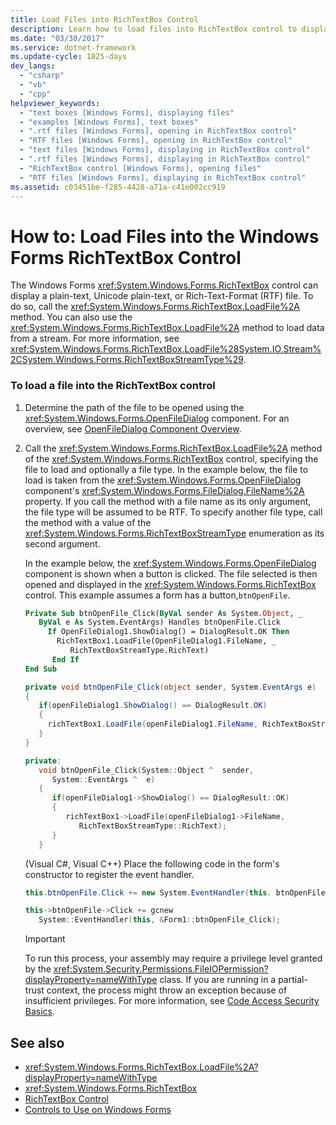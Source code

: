 ```yaml
---
title: Load Files into RichTextBox Control
description: Learn how to load files into RichTextBox control to display a plain-text, Unicode plain-text, or rich-text-format (RTF) file.
ms.date: "03/30/2017"
ms.service: dotnet-framework
ms.update-cycle: 1825-days
dev_langs:
  - "csharp"
  - "vb"
  - "cpp"
helpviewer_keywords:
  - "text boxes [Windows Forms], displaying files"
  - "examples [Windows Forms], text boxes"
  - ".rtf files [Windows Forms], opening in RichTextBox control"
  - "RTF files [Windows Forms], opening in RichTextBox control"
  - "text files [Windows Forms], displaying in RichTextBox control"
  - ".rtf files [Windows Forms], displaying in RichTextBox control"
  - "RichTextBox control [Windows Forms], opening files"
  - "RTF files [Windows Forms], displaying in RichTextBox control"
ms.assetid: c03451be-f285-4428-a71a-c41e002cc919
---
```

# How to: Load Files into the Windows Forms RichTextBox Control

The Windows Forms <xref:System.Windows.Forms.RichTextBox> control can display a plain-text, Unicode plain-text, or Rich-Text-Format (RTF) file. To do so, call the <xref:System.Windows.Forms.RichTextBox.LoadFile%2A> method. You can also use the <xref:System.Windows.Forms.RichTextBox.LoadFile%2A> method to load data from a stream. For more information, see <xref:System.Windows.Forms.RichTextBox.LoadFile%28System.IO.Stream%2CSystem.Windows.Forms.RichTextBoxStreamType%29>.

### To load a file into the RichTextBox control

1. Determine the path of the file to be opened using the <xref:System.Windows.Forms.OpenFileDialog> component. For an overview, see [OpenFileDialog Component Overview](openfiledialog-component-overview-windows-forms.md).

2. Call the <xref:System.Windows.Forms.RichTextBox.LoadFile%2A> method of the <xref:System.Windows.Forms.RichTextBox> control, specifying the file to load and optionally a file type. In the example below, the file to load is taken from the <xref:System.Windows.Forms.OpenFileDialog> component's <xref:System.Windows.Forms.FileDialog.FileName%2A> property. If you call the method with a file name as its only argument, the file type will be assumed to be RTF. To specify another file type, call the method with a value of the <xref:System.Windows.Forms.RichTextBoxStreamType> enumeration as its second argument.

    In the example below, the <xref:System.Windows.Forms.OpenFileDialog> component is shown when a button is clicked. The file selected is then opened and displayed in the <xref:System.Windows.Forms.RichTextBox> control. This example assumes a form has a button,`btnOpenFile`.

    ```vb
    Private Sub btnOpenFile_Click(ByVal sender As System.Object, _
       ByVal e As System.EventArgs) Handles btnOpenFile.Click
         If OpenFileDialog1.ShowDialog() = DialogResult.OK Then
           RichTextBox1.LoadFile(OpenFileDialog1.FileName, _
              RichTextBoxStreamType.RichText)
          End If
    End Sub
    ```

    ```csharp
    private void btnOpenFile_Click(object sender, System.EventArgs e)
    {
       if(openFileDialog1.ShowDialog() == DialogResult.OK)
       {
         richTextBox1.LoadFile(openFileDialog1.FileName, RichTextBoxStreamType.RichText);
       }
    }
    ```

    ```cpp
    private:
       void btnOpenFile_Click(System::Object ^  sender,
          System::EventArgs ^  e)
       {
          if(openFileDialog1->ShowDialog() == DialogResult::OK)
          {
             richTextBox1->LoadFile(openFileDialog1->FileName,
                RichTextBoxStreamType::RichText);
          }
       }
    ```

    (Visual C#, Visual C++) Place the following code in the form's constructor to register the event handler.

    ```csharp
    this.btnOpenFile.Click += new System.EventHandler(this. btnOpenFile_Click);
    ```

    ```cpp
    this->btnOpenFile->Click += gcnew
       System::EventHandler(this, &Form1::btnOpenFile_Click);
    ```

    > [!IMPORTANT]
    > To run this process, your assembly may require a privilege level granted by the <xref:System.Security.Permissions.FileIOPermission?displayProperty=nameWithType> class. If you are running in a partial-trust context, the process might throw an exception because of insufficient privileges. For more information, see [Code Access Security Basics](/dotnet/framework/misc/code-access-security-basics).

## See also

- <xref:System.Windows.Forms.RichTextBox.LoadFile%2A?displayProperty=nameWithType>
- <xref:System.Windows.Forms.RichTextBox>
- [RichTextBox Control](richtextbox-control-windows-forms.md)
- [Controls to Use on Windows Forms](controls-to-use-on-windows-forms.md)
